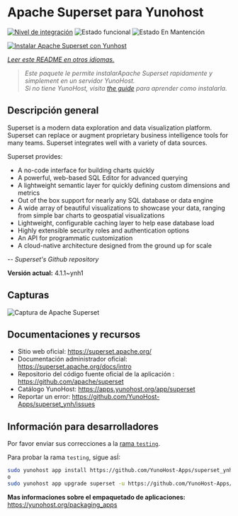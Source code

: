 <!--
Este archivo README esta generado automaticamente<https://github.com/YunoHost/apps/tree/master/tools/readme_generator>
No se debe editar a mano.
-->

# Apache Superset para Yunohost

[![Nivel de integración](https://apps.yunohost.org/badge/integration/superset)](https://ci-apps.yunohost.org/ci/apps/superset/)
![Estado funcional](https://apps.yunohost.org/badge/state/superset)
![Estado En Mantención](https://apps.yunohost.org/badge/maintained/superset)

[![Instalar Apache Superset con Yunhost](https://install-app.yunohost.org/install-with-yunohost.svg)](https://install-app.yunohost.org/?app=superset)

*[Leer este README en otros idiomas.](./ALL_README.md)*

> *Este paquete le permite instalarApache Superset rapidamente y simplement en un servidor YunoHost.*  
> *Si no tiene YunoHost, visita [the guide](https://yunohost.org/install) para aprender como instalarla.*

## Descripción general

Superset is a modern data exploration and data visualization platform. Superset can replace or augment proprietary business intelligence tools for many teams. Superset integrates well with a variety of data sources.

Superset provides:

- A no-code interface for building charts quickly
- A powerful, web-based SQL Editor for advanced querying
- A lightweight semantic layer for quickly defining custom dimensions and metrics
- Out of the box support for nearly any SQL database or data engine
- A wide array of beautiful visualizations to showcase your data, ranging from simple bar charts to geospatial visualizations
- Lightweight, configurable caching layer to help ease database load
- Highly extensible security roles and authentication options
- An API for programmatic customization
- A cloud-native architecture designed from the ground up for scale

*-- Superset's Github repository*


**Versión actual:** 4.1.1~ynh1

## Capturas

![Captura de Apache Superset](./doc/screenshots/explore.jpg)

## Documentaciones y recursos

- Sitio web oficial: <https://superset.apache.org/>
- Documentación administrador oficial: <https://superset.apache.org/docs/intro>
- Repositorio del código fuente oficial de la aplicación : <https://github.com/apache/superset>
- Catálogo YunoHost: <https://apps.yunohost.org/app/superset>
- Reportar un error: <https://github.com/YunoHost-Apps/superset_ynh/issues>

## Información para desarrolladores

Por favor enviar sus correcciones a la [rama `testing`](https://github.com/YunoHost-Apps/superset_ynh/tree/testing).

Para probar la rama `testing`, sigue asÍ:

```bash
sudo yunohost app install https://github.com/YunoHost-Apps/superset_ynh/tree/testing --debug
o
sudo yunohost app upgrade superset -u https://github.com/YunoHost-Apps/superset_ynh/tree/testing --debug
```

**Mas informaciones sobre el empaquetado de aplicaciones:** <https://yunohost.org/packaging_apps>
